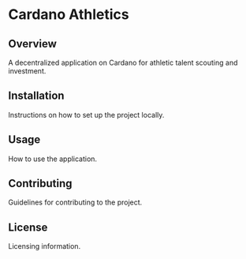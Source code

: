 # Cardano Athletics

## Overview
A decentralized application on Cardano for athletic talent scouting and investment.

## Installation
Instructions on how to set up the project locally.

## Usage
How to use the application.

## Contributing
Guidelines for contributing to the project.

## License
Licensing information.
